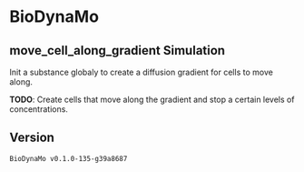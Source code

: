 # BioDynaMo
## move_cell_along_gradient Simulation

Init a substance globaly to create a diffusion gradient for cells to move along.

**TODO**:
Create cells that move along the gradient and stop a certain levels of concentrations.

## Version
```
BioDynaMo v0.1.0-135-g39a8687
```
